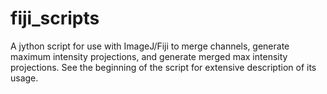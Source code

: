 # fiji_scripts

A jython script for use with ImageJ/Fiji to merge channels, generate maximum intensity projections, and generate merged max intensity projections. See the beginning of the script for extensive description of its usage.
